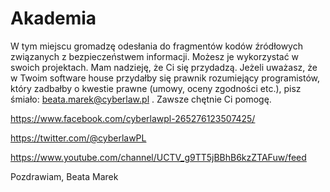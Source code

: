 # Akademia
W tym miejscu gromadzę odesłania do fragmentów kodów źródłowych związanych z bezpieczeństwem informacji. Możesz je wykorzystać w swoich projektach. Mam nadzieję, że Ci się przydadzą.
Jeżeli uważasz, że w Twoim software house przydałby się prawnik rozumiejący programistów, który zadbałby o kwestie prawne (umowy, oceny zgodności etc.), pisz śmiało: beata.marek@cyberlaw.pl . Zawsze chętnie Ci pomogę.

https://www.facebook.com/cyberlawpl-265276123507425/

https://twitter.com/@cyberlawPL

https://www.youtube.com/channel/UCTV_g9TT5jBBhB6kzZTAFuw/feed

Pozdrawiam,
Beata Marek
